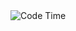 <img alt="Code Time" src="https://img.shields.io/endpoint?style=flat&url=https://codetime-api.datreks.com/badge/4055?logoColor=white%26project=%26recentMS=0%26showProject=false" />
